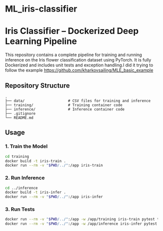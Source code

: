 # ML_iris-classifier
# Iris Classifier – Dockerized Deep Learning Pipeline

This repository contains a complete pipeline for training and running inference on the Iris flower classification dataset using PyTorch. It is fully Dockerized and includes unit tests and exception handling.I did it trying to follow the example https://github.com/kharkovsailing/MLE_basic_example

## Repository Structure

```
.
├── data/                    # CSV files for training and inference
├── training/                # Training container code
├── inference/               # Inference container code
├── .gitignore
└── README.md
```

## Usage

### 1. Train the Model

```bash
cd training
docker build -t iris-train .
docker run --rm -v "$PWD/../":/app iris-train
```

### 2. Run Inference

```bash
cd ../inference
docker build -t iris-infer .
docker run --rm -v "$PWD/../":/app iris-infer
```

### 3. Run Tests

```bash
docker run --rm -v "$PWD/../":/app -w /app/training iris-train pytest test_train.py
docker run --rm -v "$PWD/../":/app -w /app/inference iris-infer pytest test_infer.py
```
